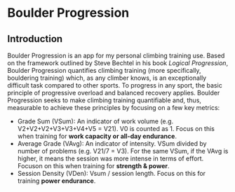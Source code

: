 # Boulder Progression
## Introduction
Boulder Progression is an app for my personal climbing training use. Based on the framework outlined by Steve Bechtel in his book _Logical Progression_, Boulder Progression quantifies climbing training (more specifically, bouldering training) which, as any climber knows, is an exceptionally difficult task compared to other sports. To progress in any sport, the basic principle of progressive overload and balanced recovery applies. Boulder Progression seeks to make climbing training quantifiable and, thus, measurable to achieve these principles by focusing on a few key metrics:
* Grade Sum (VSum): An indicator of work volume (e.g. V2+V2+V2+V3+V3+V4+V5 = V21). V0 is counted as 1. Focus on this when training for __work capacity or all-day endurance__.
* Average Grade (VAvg): An indicator of intensity. VSum divided by number of problems (e.g. V21/7 = V3). For the same VSum, if the VAvg is higher, it means the session was more intense in terms of effort. Focuson on this when training for __strength & power__.
* Session Density (VDen): Vsum / session length. Focus on this for training __power endurance__.
